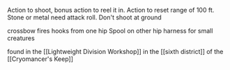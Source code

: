 Action to shoot, bonus action to reel it in. Action to reset range of 100 ft. Stone or metal need attack roll. Don't shoot at ground

crossbow fires hooks from one hip
Spool on other hip
harness for small creatures

found in the [[Lightweight Division Workshop]] in the [[sixth district]] of the [[Cryomancer's Keep]]